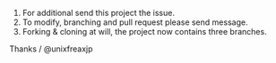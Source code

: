 1. For additional send this project the issue.
2. To  modify, branching and pull request please send message.
3. Forking & cloning at will, the project now contains three branches.

Thanks / @unixfreaxjp
